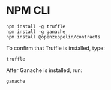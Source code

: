 # NPM CLI

```
npm install -g truffle
npm install -g ganache
npm install @openzeppelin/contracts
```

To confirm that Truffle is installed, type:

`truffle`

After Ganache is installed, run:

`ganache`